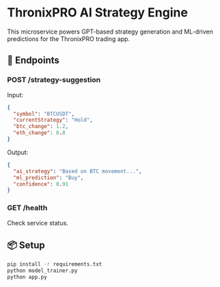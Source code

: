 # ThronixPRO AI Strategy Engine

This microservice powers GPT-based strategy generation and ML-driven predictions for the ThronixPRO trading app.

## 🚀 Endpoints

### POST /strategy-suggestion
Input:
```json
{
  "symbol": "BTCUSDT",
  "currentStrategy": "Hold",
  "btc_change": 1.2,
  "eth_change": 0.8
}
```

Output:
```json
{
  "ai_strategy": "Based on BTC movement...",
  "ml_prediction": "Buy",
  "confidence": 0.91
}
```

### GET /health
Check service status.

## 📦 Setup
```bash
pip install -r requirements.txt
python model_trainer.py
python app.py
```